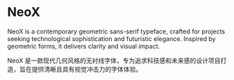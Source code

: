 # NeoX
NeoX is a contemporary geometric sans-serif typeface, crafted for projects seeking technological sophistication and futuristic elegance. Inspired by geometric forms, it delivers clarity and visual impact. 

NeoX 是一款现代几何风格的无衬线字体，专为追求科技感和未来感的设计项目打造，旨在提供清晰且具有视觉冲击力的字体体验。
